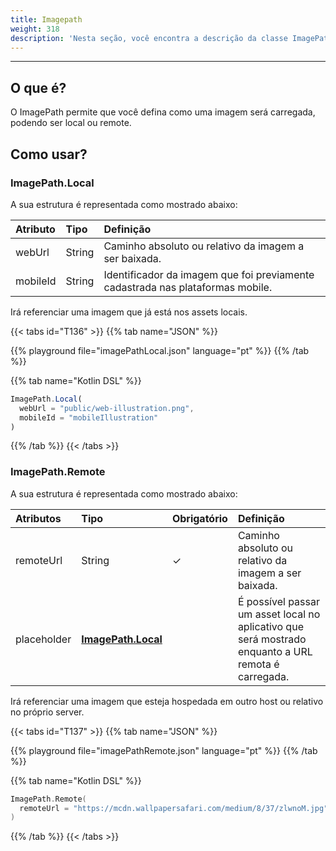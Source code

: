 ```yaml
---
title: Imagepath
weight: 318
description: 'Nesta seção, você encontra a descrição da classe ImagePath'
---
```


---

## O que é?

O ImagePath permite que você defina como uma imagem será carregada, podendo ser local ou remote.

## Como usar?

### ImagePath.Local

A sua estrutura é representada como mostrado abaixo: 

| **Atributo** | **Tipo** | **Definição** |
| :--- | :--- | :--- |
| webUrl | String | Caminho absoluto ou relativo da imagem a ser baixada. |
| mobileId | String | Identificador da imagem que foi previamente cadastrada nas plataformas mobile. |

Irá referenciar uma imagem que já está nos assets locais.

{{< tabs id="T136" >}}
{{% tab name="JSON" %}}
<!-- json-playground:imagePathLocal.json
{
  "_beagleComponent_": "beagle:image",
      "path": {
        "_beagleImagePath_": "local",
        "url": "public/web-illustration.png",
        "mobileId": "mobileIllustration"
      }
}
-->
{{% playground file="imagePathLocal.json" language="pt" %}}
{{% /tab %}}

{{% tab name="Kotlin DSL" %}}
```javascript
ImagePath.Local(
  webUrl = "public/web-illustration.png",
  mobileId = "mobileIllustration"
)
```
{{% /tab %}}
{{< /tabs >}}

### ImagePath.Remote

A sua estrutura é representada como mostrado abaixo: 

| **Atributos** | **Tipo** | Obrigatório | **Definição** |
| :--- | :--- | :--- | :--- |
| remoteUrl | String |     ✓ | Caminho absoluto ou relativo da imagem a ser baixada. |
| placeholder | [**ImagePath.Local**](#imagepathlocal) |  | É possível passar um asset local no aplicativo que será mostrado enquanto a URL remota é carregada. |

Irá referenciar uma imagem que esteja hospedada em outro host ou relativo no próprio server.

{{< tabs id="T137" >}}
{{% tab name="JSON" %}}
<!-- json-playground:imagePathRemote.json
{
  "_beagleComponent_": "beagle:image",
"path": {
"_beagleImagePath_": "remote",
"url": "https://mcdn.wallpapersafari.com/medium/8/37/zlwnoM.jpg"
}
}
-->
{{% playground file="imagePathRemote.json" language="pt" %}}
{{% /tab %}}

{{% tab name="Kotlin DSL" %}}
```kotlin
ImagePath.Remote(
  remoteUrl = "https://mcdn.wallpapersafari.com/medium/8/37/zlwnoM.jpg"
)
```
{{% /tab %}}
{{< /tabs >}}
